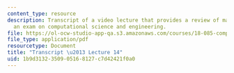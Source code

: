 ```yaml
---
content_type: resource
description: Transcript of a video lecture that provides a review of materials for
  an exam on computational science and engineering.
file: https://ol-ocw-studio-app-qa.s3.amazonaws.com/courses/18-085-computational-science-and-engineering-i-fall-2008/1b9d3132350905168127c7d42421f0a0_18-085F08-L14.pdf
file_type: application/pdf
resourcetype: Document
title: "Transcript \u2013 Lecture 14"
uid: 1b9d3132-3509-0516-8127-c7d42421f0a0
---
```

